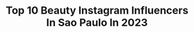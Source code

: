 ---
title: Top 10 Beauty Instagram Influencers In Sao Paulo In 2023
description: >-
  Find top beauty Instagram influencers in Sao Paulo in 2023. Most popular hashtags: #makeup #beauty #saopaulo #hair.
platform: Instagram
hits: 184
text_top: Analyze the top-rated Instagram profiles on inBeat.
text_bottom: Our database holds 184 Instagram influencers like this in Sao Paulo, Brazil for you to collaborate.
profiles:
  - username: "ramonamorimoficial"
    fullname: >-
      Ramon Amorim
    bio: >-
      Beauty Artist | São Paulo @casaflorah 📩 ramonamorimoficial@gmail.com Link venda/livro Maquiagem Teen 👇🏻
    location: "Brazil"
    followers: 551696
    engagement: 20
    commentsToLikes: 0.137569
    id: ck5bxkh3mnwjg0i11hdb23t3h
    verified: false
    hashtags: "#makeglam, #debutante, #makeglow, #makeup"
  - username: "miiablog"
    fullname: >-
      𝓜𝓲𝓲𝓪
    bio: >-
      🌼Tester | Beauty | Fashion 📍São Paulo - SP 👒 Idealizadora @closetnoventaoficial 💛 daughter of God 👣 Belle e Cauê
    location: "Brazil"
    followers: 5620
    engagement: 412
    commentsToLikes: 0.216853
    id: ckaosap38qvnc0i78w489dpwj
    verified: false
    hashtags: "#blogger, #nails, #unhasnaturais, #tbtzao"
  - username: "paulodetarso_"
    fullname: >-
      Paulo de Tarso
    bio: >-
      🇧🇷 Perfil profissional. ✖️ Lifestyle | Moda | Fitness 🔱 @flay_online
    location: "Brazil"
    followers: 21676
    engagement: 100
    commentsToLikes: 0.039407
    id: ckaowsx5wab4n0i78mkaetndy
    verified: false
    hashtags: "#photooftheday, #cross, #sjc, #fitness"
  - username: "nathinog"
    fullname: >-
      Nathália Nogueira
    bio: >-
      30 | São Paulo | Makeup, Beauty, Moda e Lifestyle 📱 Me conheça nos STORIES 💻 YouTuber quase 500K 🙋🏽‍♀️ 💌 nathinog@pgbagency.com 👩‍❤️‍👨 @brunosilcor
    location: "Brazil"
    followers: 176476
    engagement: 293
    commentsToLikes: 0.037029
    id: ck14kwar5rn0a0i1914rdxhgl
    verified: false
    hashtags: "#makeup, #shein, #sheinofficial, #makeuptutorial"
  - username: "maahway"
    fullname: >-
      Matheus
    bio: >-
      Beauty Artist Drag Queen São Paulo, BR.
    location: "Brazil"
    followers: 3599
    engagement: 1005
    commentsToLikes: 0.094668
    id: ck8t7jvsbh2wu0j78v69rjxuv
    verified: false
    hashtags: "#sephoradarksidechallenge, #linhabrunatavares, #make, #fentybeauty"
  - username: "elyda.r"
    fullname: >-
      Èlyda
    bio: >-
      ♡ Rm 8:38-39 🕊 •moda - beauty - lifestyle• 📍RP-São Paulo
    location: "Brazil"
    followers: 18206
    engagement: 207
    commentsToLikes: 0.048506
    id: ck8t7aoulg4u50j78udd6p1cw
    verified: false
    hashtags: "#fed, #storyinstagram, #ideiasnewpost, #crerparaver"
  - username: "brigittecalegari"
    fullname: >-
      B R I G I TT E C A L E G A R I
    bio: >-
      | Beauty Lover & Lipstick Obsessed | São Paulo | contato@brigittecalegari.com.br | #brigittecalegari
    location: "Brazil"
    followers: 276053
    engagement: 158
    commentsToLikes: 0.040505
    id: ck15tj7fiicnl0i19ggu6shsd
    verified: true
    hashtags: "#beauty, #brigittecalegari, #publicidade, #tbt"
  - username: "marco_diniz"
    fullname: >-
      Marco Diniz
    bio: >-
      Welcome to my world 🌎 São Paulo SP🇧🇷 Beauty/Personal Care @marcodinizbeauty 📧 mdinizbeauty@gmail.com 📞 55 11 98516-1656
    location: "Brazil"
    followers: 25476
    engagement: 102
    commentsToLikes: 0.029169
    id: ck5bxqc9uo7sy0i118tzuyg8p
    verified: false
    hashtags: "#hair, #marcodiniz, #makeup, #repost"
  - username: "thitadiogo"
    fullname: >-
      THITA DIOGO
    bio: >-
      ⚡️Fashion | Beauty | Lifestyle | Redhead⚡️ •Model | Adm. de Empresas | Jurist ⚖️• •Romanos 8:39
    location: "Brazil"
    followers: 7721
    engagement: 1334
    commentsToLikes: 0.141050
    id: ckap1kswiuymz0i78rtblvfrj
    verified: false
    hashtags: "#ruivanatural, #beleza, #ruivice, #ruivante"
  - username: "emilyrybar_"
    fullname: >-
      ✨ Emily ✨
    bio: >-
      Sport | Healthy lifestyle | Model @anotheragency_ ♎️🦋🌟🧿🔮🌺
    location: "Brazil"
    followers: 81691
    engagement: 72
    commentsToLikes: 0.058371
    id: ck6tl1jcc5st30j71s9g2rfbh
    verified: false
    hashtags: "#happy, #brazil, #moda, #outfit"
---